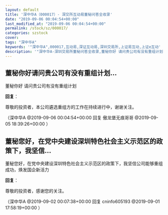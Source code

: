 ```yaml
---
layout: default
title: '深中华A（000017）- 深交所互动易董秘问答全收录'
date: "2019-09-06 00:04:54+00:00"
last_modified_at: "2019-09-06 00:04:54+00:00"
permalink: /stock/sz/000017/
categories: szstock
cover: 
tags: "深中华A"
keywords: '"深中华A",000017,互动易,深证互动易,深圳交易所,上证易互动,上证e互动'
description: '"深中华A-深圳交易所董秘问答全收录,董秘你好 请问贵公司有没有重组计划"'
---
```


## 董秘你好请问贵公司有没有重组计划...

董秘你好 请问贵公司有没有重组计划

**回复**：

尊敬的投资者，本公司遴选重组方的工作在持续进行中，谢谢关注。 

（深中华A  @2019-09-06 00:04:54+00:00 回复 傲龙堡无痕哥哥  @2019-09-05 18:39:26+00:00 ）

## 董秘您好，在党中央建设深圳特色社会主义示范区的政策下，我坚信...

董秘您好，在党中央建设深圳特色社会主义示范区的政策下，我坚信公司能够重组成功，焕发国企新活力

**回复**：

尊敬的投资者，感谢您的关注。 

（深中华A  @2019-09-02 00:07:38+00:00 回复 cninfo605193  @2019-09-01 17:58:19+00:00 ）

